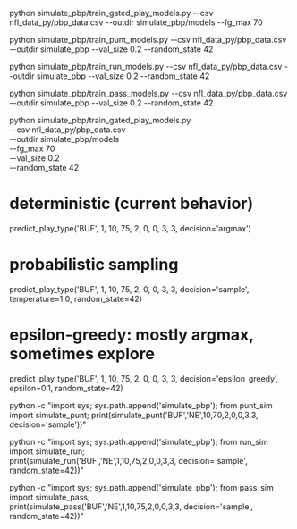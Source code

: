 python simulate_pbp/train_gated_play_models.py --csv nfl_data_py/pbp_data.csv --outdir simulate_pbp/models --fg_max 70

python simulate_pbp/train_punt_models.py --csv nfl_data_py/pbp_data.csv --outdir simulate_pbp --val_size 0.2 --random_state 42

python simulate_pbp/train_run_models.py --csv nfl_data_py/pbp_data.csv --outdir simulate_pbp --val_size 0.2 --random_state 42

python simulate_pbp/train_pass_models.py --csv nfl_data_py/pbp_data.csv --outdir simulate_pbp --val_size 0.2 --random_state 42

python simulate_pbp/train_gated_play_models.py \
  --csv nfl_data_py/pbp_data.csv \
  --outdir simulate_pbp/models \
  --fg_max 70 \
  --val_size 0.2 \
  --random_state 42


# deterministic (current behavior)
predict_play_type('BUF', 1, 10, 75, 2, 0, 0, 3, 3, decision='argmax')

# probabilistic sampling
predict_play_type('BUF', 1, 10, 75, 2, 0, 0, 3, 3, decision='sample', temperature=1.0, random_state=42)

# epsilon-greedy: mostly argmax, sometimes explore
predict_play_type('BUF', 1, 10, 75, 2, 0, 0, 3, 3, decision='epsilon_greedy', epsilon=0.1, random_state=42)

python -c "import sys; sys.path.append('simulate_pbp'); from punt_sim import simulate_punt; print(simulate_punt('BUF','NE',10,70,2,0,0,3,3, decision='sample'))"

python -c "import sys; sys.path.append('simulate_pbp'); from run_sim import simulate_run; \
print(simulate_run('BUF','NE',1,10,75,2,0,0,3,3, decision='sample', random_state=42))"

python -c "import sys; sys.path.append('simulate_pbp'); from pass_sim import simulate_pass; \
print(simulate_pass('BUF','NE',1,10,75,2,0,0,3,3, decision='sample', random_state=42))"